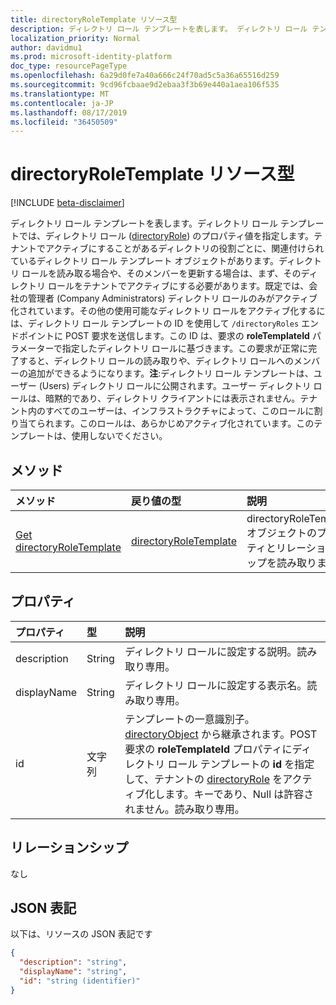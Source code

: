 ```yaml
---
title: directoryRoleTemplate リソース型
description: ディレクトリ ロール テンプレートを表します。 ディレクトリ ロール テンプレートでは、ディレクトリ ロール (directoryRole) のプロパティ値を指定します。 テナントでアクティブにすることがあるディレクトリの役割ごとに、関連付けられているディレクトリ ロール テンプレート オブジェクトがあります。
localization_priority: Normal
author: davidmu1
ms.prod: microsoft-identity-platform
doc_type: resourcePageType
ms.openlocfilehash: 6a29d0fe7a40a666c24f70ad5c5a36a65516d259
ms.sourcegitcommit: 9cd96fcbaae9d2ebaa3f3b69e440a1aea106f535
ms.translationtype: MT
ms.contentlocale: ja-JP
ms.lasthandoff: 08/17/2019
ms.locfileid: "36450509"
---
```

# <a name="directoryroletemplate-resource-type"></a>directoryRoleTemplate リソース型

[!INCLUDE [beta-disclaimer](../../includes/beta-disclaimer.md)]

ディレクトリ ロール テンプレートを表します。ディレクトリ ロール テンプレートでは、ディレクトリ ロール ([directoryRole](directoryrole.md)) のプロパティ値を指定します。テナントでアクティブにすることがあるディレクトリの役割ごとに、関連付けられているディレクトリ ロール テンプレート オブジェクトがあります。ディレクトリ ロールを読み取る場合や、そのメンバーを更新する場合は、まず、そのディレクトリ ロールをテナントでアクティブにする必要があります。既定では、会社の管理者 (Company Administrators) ディレクトリ ロールのみがアクティブ化されています。その他の使用可能なディレクトリ ロールをアクティブ化するには、ディレクトリ ロール テンプレートの ID を使用して `/directoryRoles` エンドポイントに POST 要求を送信します。この ID は、要求の **roleTemplateId** パラメーターで指定したディレクトリ ロールに基づきます。この要求が正常に完了すると、ディレクトリ ロールの読み取りや、ディレクトリ ロールへのメンバーの追加ができるようになります。**注**:ディレクトリ ロール テンプレートは、ユーザー (Users) ディレクトリ ロールに公開されます。ユーザー ディレクトリ ロールは、暗黙的であり、ディレクトリ クライアントには表示されません。テナント内のすべてのユーザーは、インフラストラクチャによって、このロールに割り当てられます。このロールは、あらかじめアクティブ化されています。このテンプレートは、使用しないでください。


## <a name="methods"></a>メソッド

| メソッド       | 戻り値の型  |説明|
|:---------------|:--------|:----------|
|[Get directoryRoleTemplate](../api/directoryroletemplate-get.md) | [directoryRoleTemplate](directoryroletemplate.md) |directoryRoleTemplate オブジェクトのプロパティとリレーションシップを読み取ります。|

## <a name="properties"></a>プロパティ
| プロパティ     | 型   |説明|
|:---------------|:--------|:----------|
|description|String|ディレクトリ ロールに設定する説明。読み取り専用。|
|displayName|String|ディレクトリ ロールに設定する表示名。読み取り専用。 |
|id|文字列|テンプレートの一意識別子。[directoryObject](directoryobject.md) から継承されます。POST 要求の **roleTemplateId** プロパティにディレクトリ ロール テンプレートの **id** を指定して、テナントの [directoryRole](directoryrole.md) をアクティブ化します。キーであり、Null は許容されません。読み取り専用。|

## <a name="relationships"></a>リレーションシップ
なし



## <a name="json-representation"></a>JSON 表記

以下は、リソースの JSON 表記です

<!-- {
  "blockType": "resource",
  "optionalProperties": [

  ],
  "keyProperty": "id",
  "@odata.type": "microsoft.graph.directoryRoleTemplate"
}-->

```json
{
  "description": "string",
  "displayName": "string",
  "id": "string (identifier)"
}

```

<!-- uuid: 8fcb5dbc-d5aa-4681-8e31-b001d5168d79
2015-10-25 14:57:30 UTC -->
<!--
{
  "type": "#page.annotation",
  "description": "directoryRoleTemplate resource",
  "keywords": "",
  "section": "documentation",
  "tocPath": "",
  "suppressions": []
}
-->
